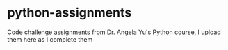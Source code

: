 # python-assignments
Code challenge assignments from Dr. Angela Yu's Python course, I upload them here as I complete them
